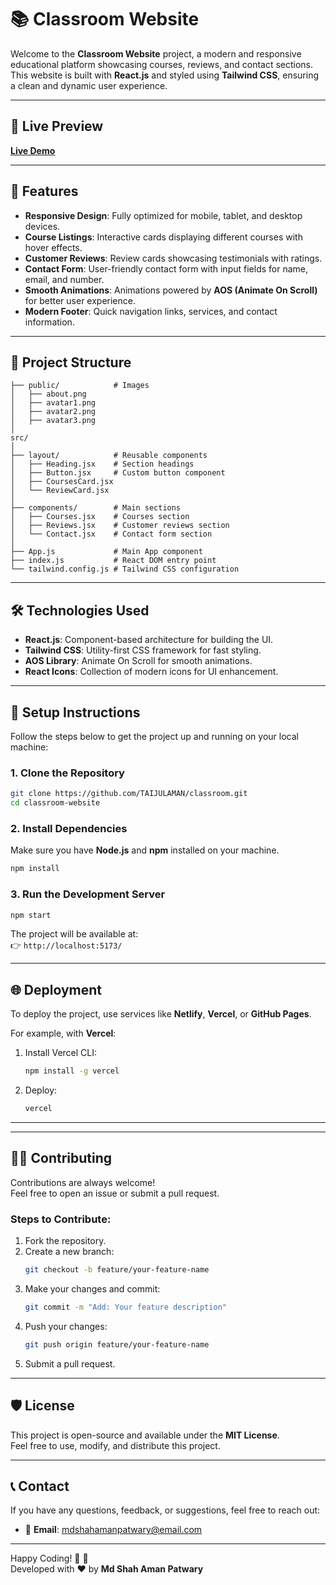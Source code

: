 # 📚 Classroom Website

Welcome to the **Classroom Website** project, a modern and responsive educational platform showcasing courses, reviews, and contact sections. This website is built with **React.js** and styled using **Tailwind CSS**, ensuring a clean and dynamic user experience.

---

## 🚀 **Live Preview**
[**Live Demo**](classroom-three-beta.vercel.app)  

---

## 📝 **Features**

- **Responsive Design**: Fully optimized for mobile, tablet, and desktop devices.  
- **Course Listings**: Interactive cards displaying different courses with hover effects.  
- **Customer Reviews**: Review cards showcasing testimonials with ratings.  
- **Contact Form**: User-friendly contact form with input fields for name, email, and number.  
- **Smooth Animations**: Animations powered by **AOS (Animate On Scroll)** for better user experience.  
- **Modern Footer**: Quick navigation links, services, and contact information.

---

## 📁 **Project Structure**

```plaintext
├── public/            # Images 
│   ├── about.png
│   ├── avatar1.png
│   ├── avatar2.png
│   ├── avatar3.png
│   
src/
│
├── layout/            # Reusable components
│   ├── Heading.jsx    # Section headings
│   ├── Button.jsx     # Custom button component
│   ├── CoursesCard.jsx
│   └── ReviewCard.jsx
│
├── components/        # Main sections
│   ├── Courses.jsx    # Courses section
│   ├── Reviews.jsx    # Customer reviews section
│   └── Contact.jsx    # Contact form section
│
├── App.js             # Main App component
├── index.js           # React DOM entry point
└── tailwind.config.js # Tailwind CSS configuration
```

---

## 🛠️ **Technologies Used**

- **React.js**: Component-based architecture for building the UI.  
- **Tailwind CSS**: Utility-first CSS framework for fast styling.  
- **AOS Library**: Animate On Scroll for smooth animations.  
- **React Icons**: Collection of modern icons for UI enhancement.

---

## 🔧 **Setup Instructions**

Follow the steps below to get the project up and running on your local machine:

### 1. **Clone the Repository**
```bash
git clone https://github.com/TAIJULAMAN/classroom.git
cd classroom-website
```

### 2. **Install Dependencies**
Make sure you have **Node.js** and **npm** installed on your machine.

```bash
npm install
```

### 3. **Run the Development Server**
```bash
npm start
```

The project will be available at:  
👉 `http://localhost:5173/`

---

## 🌐 **Deployment**

To deploy the project, use services like **Netlify**, **Vercel**, or **GitHub Pages**.  

For example, with **Vercel**:  
1. Install Vercel CLI:
   ```bash
   npm install -g vercel
   ```
2. Deploy:
   ```bash
   vercel
   ```

---

---

## 👨‍💻 **Contributing**

Contributions are always welcome!  
Feel free to open an issue or submit a pull request.  

### Steps to Contribute:
1. Fork the repository.
2. Create a new branch:
   ```bash
   git checkout -b feature/your-feature-name
   ```
3. Make your changes and commit:
   ```bash
   git commit -m "Add: Your feature description"
   ```
4. Push your changes:
   ```bash
   git push origin feature/your-feature-name
   ```
5. Submit a pull request.

---

## 🛡️ **License**

This project is open-source and available under the **MIT License**.  
Feel free to use, modify, and distribute this project.

---

## 📞 **Contact**

If you have any questions, feedback, or suggestions, feel free to reach out:  

- 📧 **Email**: mdshahamanpatwary@email.com  

---

Happy Coding! 🎉 🚀  
Developed with ❤️ by **Md Shah Aman Patwary**
